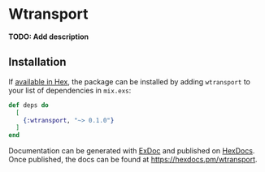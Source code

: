 # Wtransport

**TODO: Add description**

## Installation

If [available in Hex](https://hex.pm/docs/publish), the package can be installed
by adding `wtransport` to your list of dependencies in `mix.exs`:

```elixir
def deps do
  [
    {:wtransport, "~> 0.1.0"}
  ]
end
```

Documentation can be generated with [ExDoc](https://github.com/elixir-lang/ex_doc)
and published on [HexDocs](https://hexdocs.pm). Once published, the docs can
be found at <https://hexdocs.pm/wtransport>.

